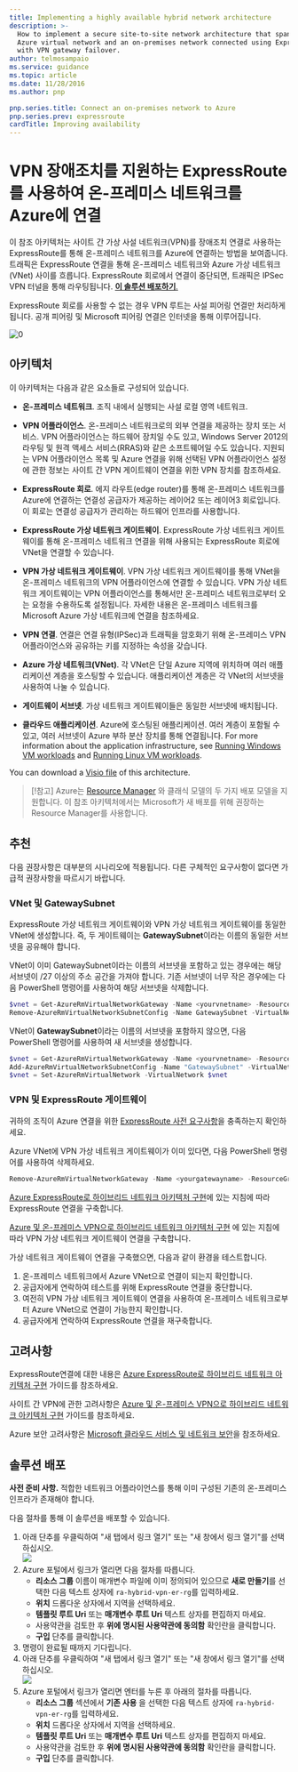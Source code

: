 ```yaml
---
title: Implementing a highly available hybrid network architecture
description: >-
  How to implement a secure site-to-site network architecture that spans an
  Azure virtual network and an on-premises network connected using ExpressRoute
  with VPN gateway failover.
author: telmosampaio
ms.service: guidance
ms.topic: article
ms.date: 11/28/2016
ms.author: pnp

pnp.series.title: Connect an on-premises network to Azure
pnp.series.prev: expressroute
cardTitle: Improving availability
---
```

# VPN 장애조치를 지원하는 ExpressRoute를 사용하여 온-프레미스 네트워크를 Azure에 연결

이 참조 아키텍처는 사이트 간 가상 사설 네트워크(VPN)를 장애조치 연결로 사용하는 ExpressRoute를 통해 온-프레미스 네트워크를 Azure에 연결하는 방법을 보여줍니다. 트래픽은 ExpressRoute 연결을 통해 온-프레미스 네트워크와 Azure 가상 네트워크(VNet) 사이를 흐릅니다. ExpressRoute 회로에서 연결이 중단되면, 트래픽은 IPSec VPN 터널을 통해 라우팅됩니다. [**이 솔루션 배포하기**.](#deploy-the-solution)

ExpressRoute 회로를 사용할 수 없는 경우 VPN 루트는 사설 피어링 연결만 처리하게 됩니다. 공개 피어링 및 Microsoft 피어링 연결은 인터넷을 통해 이루어집니다. 

![[0]][0]

## 아키텍처 

이 아키텍처는 다음과 같은 요소들로 구성되어 있습니다.

* **온-프레미스 네트워크**. 조직 내에서 실행되는 사설 로컬 영역 네트워크.

* **VPN 어플라이언스**. 온-프레미스 네트워크로의 외부 연결을 제공하는 장치 또는 서비스. VPN 어플라이언스는 하드웨어 장치일 수도 있고, Windows Server 2012의 라우팅 및 원격 액세스 서비스(RRAS)와 같은 소프트웨어일 수도 있습니다. 지원되는 VPN 어플라이언스 목록 및 Azure 연결을 위해 선택된 VPN 어플라이언스 설정에 관한 정보는 사이트 간 VPN 게이트웨이 연결을 위한 VPN 장치를 참조하세요.

* **ExpressRoute 회로**. 에지 라우트(edge router)를 통해 온-프레미스 네트워크를 Azure에 연결하는 연결성 공급자가 제공하는 레이어2 또는 레이어3 회로입니다. 이 회로는 연결성 공급자가 관리하는 하드웨어 인프라를 사용합니다.

* **ExpressRoute 가상 네트워크 게이트웨이**. ExpressRoute 가상 네트워크 게이트웨이를 통해 온-프레미스 네트워크 연결을 위해 사용되는 ExpressRoute 회로에 VNet을 연결할 수 있습니다.

* **VPN 가상 네트워크 게이트웨이**. VPN 가상 네트워크 게이트웨이를 통해 VNet을 온-프레미스 네트워크의 VPN 어플라이언스에 연결할 수 있습니다. VPN 가상 네트워크 게이트웨이는 VPN 어플라이언스를 통해서만 온-프레미스 네트워크로부터 오는 요청을 수용하도록 설정됩니다. 자세한 내용은 온-프레미스 네트워크를 Microsoft Azure 가상 네트워크에 연결을 참조하세요.

* **VPN 연결**. 연결은 연결 유형(IPSec)과 트래픽을 암호화기 위해 온-프레미스 VPN 어플라이언스와 공유하는 키를 지정하는 속성을 갖습니다.

* **Azure 가상 네트워크(VNet)**. 각 VNet은 단일 Azure 지역에 위치하며 여러 애플리케이션 계층을 호스팅할 수 있습니다. 애플리케이션 계층은 각 VNet의 서브넷을 사용하여 나눌 수 있습니다.

* **게이트웨이 서브넷**. 가상 네트워크 게이트웨이들은 동일한 서브넷에 배치됩니다.

* **클라우드 애플리케이션**. Azure에 호스팅된 애플리케이션. 여러 계층이 포함될 수 있고, 여러 서브넷이 Azure 부하 분산 장치를 통해 연결됩니다. For more information about the application infrastructure, see [Running Windows VM workloads][windows-vm-ra] and [Running Linux VM workloads][linux-vm-ra].

You can download a [Visio file](https://aka.ms/arch-diagrams) of this architecture.

> [!참고]
> Azure는 [Resource Manager](/azure/azure-resource-manager/resource-group-overview) 와 클래식 모델의 두 가지 배포 모델을 지원합니다. 이 참조 아키텍처에서는 Microsoft가 새 배포를 위해 권장하는 Resource Manager를 사용합니다.
> 
> 

## 추천

다음 권장사항은 대부분의 시나리오에 적용됩니다. 다른 구체적인 요구사항이 없다면 가급적 권장사항을 따르시기 바랍니다.

### VNet 및 GatewaySubnet

ExpressRoute 가상 네트워크 게이트웨이와 VPN 가상 네트워크 게이트웨이를 동일한 VNet에 생성합니다. 즉, 두 게이트웨이는 **GatewaySubnet**이라는 이름의 동일한 서브넷을 공유해야 합니다.

VNet이 이미 GatewaySubnet이라는 이름의 서브넷을 포함하고 있는 경우에는 해당 서브넷이 /27 이상의 주소 공간을 가져야 합니다. 기존 서브넷이 너무 작은 경우에는 다음 PowerShell 명령어를 사용하여 해당 서브넷을 삭제합니다. 

```powershell
$vnet = Get-AzureRmVirtualNetworkGateway -Name <yourvnetname> -ResourceGroupName <yourresourcegroup>
Remove-AzureRmVirtualNetworkSubnetConfig -Name GatewaySubnet -VirtualNetwork $vnet
```

VNet이 **GatewaySubnet**이라는 이름의 서브넷을 포함하지 않으면, 다음 PowerShell 명령어를 사용하여 새 서브넷을 생성합니다.

```powershell
$vnet = Get-AzureRmVirtualNetworkGateway -Name <yourvnetname> -ResourceGroupName <yourresourcegroup>
Add-AzureRmVirtualNetworkSubnetConfig -Name "GatewaySubnet" -VirtualNetwork $vnet -AddressPrefix "10.200.255.224/27"
$vnet = Set-AzureRmVirtualNetwork -VirtualNetwork $vnet
```

### VPN 및 ExpressRoute 게이트웨이

귀하의 조직이 Azure 연결을 위한 [ExpressRoute 사전 요구사항][expressroute-prereq]을 충족하는지 확인하세요.

Azure VNet에 VPN 가상 네트워크 게이트웨이가 이미 있다면, 다음 PowerShell 명령어를 사용하여 삭제하세요.

```powershell
Remove-AzureRmVirtualNetworkGateway -Name <yourgatewayname> -ResourceGroupName <yourresourcegroup>
```

[Azure ExpressRoute로 하이브리드 네트워크 아키텍처 구현][implementing-expressroute]에 있는 지침에 따라 ExpressRoute 연결을 구축합니다.

[Azure 및 온-프레미스 VPN으로 하이브리드 네트워크 아키텍처 구현][implementing-vpn] 에 있는 지침에 따라 VPN 가상 네트워크 게이트웨이 연결을 구축합니다.

가상 네트워크 게이트웨이 연결을 구축했으면, 다음과 같이 환경을 테스트합니다.

1. 온-프레미스 네트워크에서 Azure VNet으로 연결이 되는지 확인합니다.
2. 공급자에게 연락하여 테스트를 위해 ExpressRoute 연결을 중단합니다.
3. 여전히 VPN 가상 네트워크 게이트웨이 연결을 사용하여 온-프레미스 네트워크로부터 Azure VNet으로 연결이 가능한지 확인합니다.
4. 공급자에게 연락하여 ExpressRoute 연결을 재구축합니다.

## 고려사항

ExpressRoute연결에 대한 내용은 [Azure ExpressRoute로 하이브리드 네트워크 아키텍처 구현][guidance-expressroute] 가이드를 참조하세요.

사이트 간 VPN에 관한 고려사항은 [Azure 및 온-프레미스 VPN으로 하이브리드 네트워크 아키텍처 구현][guidance-vpn] 가이드를 참조하세요.

Azure 보안 고려사항은 [Microsoft 클라우드 서비스 및 네트워크 보안][best-practices-security]을 참조하세요.

## 솔루션 배포

**사전 준비 사항.** 적합한 네트워크 어플라이언스를 통해 이미 구성된 기존의 온-프레미스 인프라가 존재해야 합니다.

다음 절차를 통해 이 솔루션을 배포할 수 있습니다.

1. 아래 단추를 우클릭하여 "새 탭에서 링크 열기" 또는 "새 창에서 링크 열기"를 선택하십시오.<br><a href="https://portal.azure.com/#create/Microsoft.Template/uri/https%3A%2F%2Fraw.githubusercontent.com%2Fmspnp%2Freference-architectures%2Fmaster%2Fhybrid-networking%2Fexpressroute-vpn-failover%2Fazuredeploy.json" target="_blank"><img src="http://azuredeploy.net/deploybutton.png"/></a>
2. Azure 포털에서 링크가 열리면 다음 절차를 따릅니다.   
   * **리소스 그룹** 이름이 매개변수 파일에 이미 정의되어 있으므로 **새로 만들기**를 선택한 다음 텍스트 상자에 `ra-hybrid-vpn-er-rg`를 입력하세요.
   
   * **위치** 드롭다운 상자에서 지역을 선택하세요.
   
   * **템플릿 루트 Uri** 또는 **매개변수 루트 Uri** 텍스트 상자를 편집하지 마세요.
   * 사용약관을 검토한 후 **위에 명시된 사용약관에 동의함** 확인란을 클릭합니다.
   
   * **구입** 단추를 클릭합니다.
3. 명령이 완료될 때까지 기다립니다.
4. 아래 단추를 우클릭하여 "새 탭에서 링크 열기" 또는 "새 창에서 링크 열기"를 선택하십시오.<br><a href="https://portal.azure.com/#create/Microsoft.Template/uri/https%3A%2F%2Fraw.githubusercontent.com%2Fmspnp%2Freference-architectures%2Fmaster%2Fhybrid-networking%2Fexpressroute-vpn-failover%2Fazuredeploy-expressRouteCircuit.json" target="_blank"><img src="http://azuredeploy.net/deploybutton.png"/></a>
5. Azure 포털에서 링크가 열리면 엔터를 누른 후 아래의 절차를 따릅니다.
   * **리소스 그룹** 섹션에서 **기존 사용** 을 선택한 다음 텍스트 상자에 `ra-hybrid-vpn-er-rg`를 입력하세요.
   
   * **위치** 드롭다운 상자에서 지역을 선택하세요.
   
   * **템플릿 루트 Uri** 또는 **매개변수 루트 Uri** 텍스트 상자를 편집하지 마세요.
   * 사용약관을 검토한 후 **위에 명시된 사용약관에 동의함** 확인란을 클릭합니다.
   
   * **구입** 단추를 클릭합니다.

<!-- links -->

[windows-vm-ra]: ../virtual-machines-windows/index.md
[linux-vm-ra]: ../virtual-machines-linux/index.md


[resource-manager-overview]: /azure/azure-resource-manager/resource-group-overview
[vpn-appliance]: /azure/vpn-gateway/vpn-gateway-about-vpn-devices
[azure-vpn-gateway]: /azure/vpn-gateway/vpn-gateway-about-vpngateways
[connect-to-an-Azure-vnet]: https://technet.microsoft.com/library/dn786406.aspx
[expressroute-prereq]: /azure/expressroute/expressroute-prerequisites
[implementing-expressroute]: ./expressroute.md
[implementing-vpn]: ./vpn.md
[guidance-expressroute]: ./expressroute.md
[guidance-vpn]: ./vpn.md
[best-practices-security]: /azure/best-practices-network-security
[solution-script]: https://github.com/mspnp/reference-architectures/tree/master/hybrid-networking/expressroute-vpn-failover/Deploy-ReferenceArchitecture.ps1
[azure-powershell-download]: https://azure.microsoft.com/documentation/articles/powershell-install-configure/
[naming conventions]: /azure/guidance/guidance-naming-conventions
[azure-cli]: https://azure.microsoft.com/documentation/articles/xplat-cli-install/
[visio-download]: http://download.microsoft.com/download/1/5/6/1569703C-0A82-4A9C-8334-F13D0DF2F472/RAs.vsdx
[0]: ../_images/blueprints/hybrid-network-expressroute-vpn-failover.png "Architecture of a highly available hybrid network architecture using ExpressRoute and VPN gateway"
[ARM-Templates]: https://azure.microsoft.com/documentation/articles/resource-group-authoring-templates/
